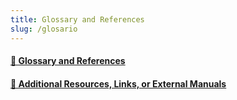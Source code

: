 ```yaml
---
title: Glossary and References
slug: /glosario
---
```


<div className="feature-grid">
  <a href="glosario/definiciones">
  <div className="feature-card">
    <h4>📄 Glossary and References</h4>
  </div>
  </a>
    <a href="glosario/recursos-adicionales">
    <div className="feature-card">
      <h4>📄 Additional Resources, Links, or External Manuals</h4>
    </div>
    </a>
</div>
